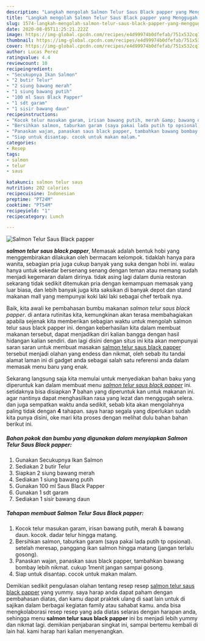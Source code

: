 ```yaml
---
description: "Langkah mengolah Salmon Telur Saus Black papper yang Menggugah Selera"
title: "Langkah mengolah Salmon Telur Saus Black papper yang Menggugah Selera"
slug: 1574-langkah-mengolah-salmon-telur-saus-black-papper-yang-menggugah-selera
date: 2020-08-05T11:25:21.222Z
image: https://img-global.cpcdn.com/recipes/e4d99974b0dfefab/751x532cq70/salmon-telur-saus-black-papper-foto-resep-utama.jpg
thumbnail: https://img-global.cpcdn.com/recipes/e4d99974b0dfefab/751x532cq70/salmon-telur-saus-black-papper-foto-resep-utama.jpg
cover: https://img-global.cpcdn.com/recipes/e4d99974b0dfefab/751x532cq70/salmon-telur-saus-black-papper-foto-resep-utama.jpg
author: Lucas Perez
ratingvalue: 4.4
reviewcount: 10
recipeingredient:
- "Secukupnya Ikan Salmon"
- "2 butir Telur"
- "2 siung bawang merah"
- "1 siung bawang putih"
- "100 ml Saus Black Papper"
- "1 sdt garam"
- "1 sisir bawang daun"
recipeinstructions:
- "Kocok telur masukan garam, irisan bawang putih, merah &amp; bawang daun. kocok. dadar telur hingga matang."
- "Bersihkan salmon, taburkan garam (saya pakai lada putih tp opsional). setelah meresap, panggang ikan salmon hingga matang (jangan terlalu gosong)."
- "Panaskan wajan, panaskan saus black papper, tambahkan bawang bombay lebih nikmat. cukup 1menit jangan sampai gosong."
- "Siap untuk disantap. cocok untuk makan malam."
categories:
- Resep
tags:
- salmon
- telur
- saus

katakunci: salmon telur saus 
nutrition: 202 calories
recipecuisine: Indonesian
preptime: "PT24M"
cooktime: "PT54M"
recipeyield: "1"
recipecategory: Lunch

---
```



![Salmon Telur Saus Black papper](https://img-global.cpcdn.com/recipes/e4d99974b0dfefab/751x532cq70/salmon-telur-saus-black-papper-foto-resep-utama.jpg)

<b><i>salmon telur saus black papper</i></b>, Memasak adalah bentuk hobi yang menggembirakan dilakukan oleh bermacam kelompok. tidaklah hanya para wanita, sebagian pria juga cukup banyak yang suka dengan hobi ini. walau hanya untuk sekedar bersenang senang dengan teman atau memang sudah menjadi kegemaran dalam dirinya. tidak asing lagi dalam dunia restoran sekarang tidak sedikit ditemukan pria dengan kemampuan memasak yang luar biasa, dan lebih banyak juga kita saksikan di banyak depot dan stand makanan mall yang mempunyai koki laki laki sebagai chef terbaik nya.

Baik, kita awali ke pembahasan bumbu makanan <i>salmon telur saus black papper</i>. di antara rutinitas kita, kemungkinan akan terasa membahagiakan apabila sejenak kita memberikan sebagian waktu untuk mengolah salmon telur saus black papper ini. dengan keberhasilan kita dalam membuat makanan tersebut, dapat menjadikan diri kalian bangga dengan hasil hidangan kalian sendiri. dan lagi disini dengan situs ini kita akan mempunyai saran saran untuk membuat masakan <u>salmon telur saus black papper</u> tersebut menjadi olahan yang endess dan nikmat, oleh sebab itu tandai alamat laman ini di gadget anda sebagai salah satu referensi anda dalam memasak menu baru yang enak.




Sekarang langsung saja kita memulai untuk menyediakan bahan baku yang diperuntuk kan dalam membuat menu <u><i>salmon telur saus black papper</i></u> ini. setidaknya bisa disiapkan <b>7</b> bahan yang diperuntuk kan untuk makanan ini. agar nantinya dapat menghasilkan rasa yang lezat dan menggugah selera. dan juga sempatkan waktu anda sedikit, sebab kita akan mengolahnya paling tidak dengan <b>4</b> tahapan. saya harap segala yang diperlukan sudah kita punya disini, oke mari kita proses dengan melihat dulu bahan bahan berikut ini.

<!--inarticleads1-->

##### Bahan pokok dan bumbu yang digunakan dalam menyiapkan Salmon Telur Saus Black papper:

1. Gunakan Secukupnya Ikan Salmon
1. Sediakan 2 butir Telur
1. Siapkan 2 siung bawang merah
1. Sediakan 1 siung bawang putih
1. Gunakan 100 ml Saus Black Papper
1. Gunakan 1 sdt garam
1. Sediakan 1 sisir bawang daun




<!--inarticleads2-->

##### Tahapan membuat Salmon Telur Saus Black papper:

1. Kocok telur masukan garam, irisan bawang putih, merah &amp; bawang daun. kocok. dadar telur hingga matang.
1. Bersihkan salmon, taburkan garam (saya pakai lada putih tp opsional). setelah meresap, panggang ikan salmon hingga matang (jangan terlalu gosong).
1. Panaskan wajan, panaskan saus black papper, tambahkan bawang bombay lebih nikmat. cukup 1menit jangan sampai gosong.
1. Siap untuk disantap. cocok untuk makan malam.




Demikian sedikit pengulasan olahan tentang resep resep <u>salmon telur saus black papper</u> yang yummy. saya harap anda dapat paham dengan pembahasan diatas, dan kamu dapat praktek ulang di saat lain untuk di sajikan dalam berbagai kegiatan family atau sahabat kamu. anda bisa mengkolaborasi resep resep yang ada diatas selaras dengan harapan anda, sehingga menu <b>salmon telur saus black papper</b> ini bs menjadi lebih yummy dan nikmat lagi. demikian penjabaran singkat ini, sampai bertemu kembali di lain hal. kami harap hari kalian menyenangkan.
